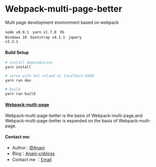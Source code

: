 # Webpack-multi-page-better

Multi page development environment based on webpack

<code>node v8.9.1</code> &nbsp; <code>yarn v1.7.0</code> &nbsp; <code>OS Windows 10</code> &nbsp; <code>bootstrap v4.1.1</code> &nbsp; <code>jquery v3.3.1</code>

#### Build Setup

``` bash
# install dependencies
yarn install

# serve with hot reload at localhost:8080
yarn run dev

# build
yarn run build

```

#### [Webpack-multi-page][4]

Webpack-multi-page-better is the basis of Webpack-multi-page,and Webpack-multi-page-better is expanded on the basis of Webpack-multi-page.

#### Contact me:
* Author : [@Anani][1]
* Blog：[Anani-cnblogs][2]
* Contact me ：[Email][3]

[1]: https://weibo.com/dongwanhong
[2]: http://www.cnblogs.com/anani/
[3]: http://mail.qq.com/cgi-bin/qm_share?t=qm_mailme&email=zqqhoKm5pq2moI6oobajr6ei4K2how
[4]: https://github.com/Anani1994/hello-world/tree/master/webpack-multi-page
